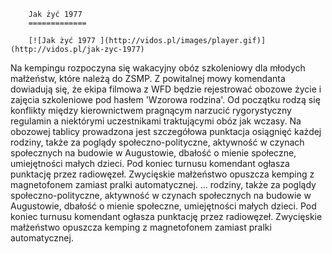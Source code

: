 
        Jak żyć 1977 
        =============
        
        [![Jak żyć 1977 ](http://vidos.pl/images/player.gif)](http://vidos.pl/jak-zyc-1977)
        
        
 Na kempingu rozpoczyna się wakacyjny obóz szkoleniowy dla młodych małżeństw, które należą do ZSMP. Z powitalnej mowy komendanta dowiadują się, że ekipa filmowa z WFD będzie rejestrować obozowe życie i zajęcia szkoleniowe pod hasłem 'Wzorowa rodzina'. Od początku rodzą się konflikty między kierownictwem pragnącym narzucić rygorystyczny regulamin a niektórymi uczestnikami traktującymi obóz jak wczasy. Na obozowej tablicy prowadzona jest szczegółowa punktacja osiągnięć każdej rodziny, także za poglądy społeczno-polityczne, aktywność w czynach społecznych na budowie w Augustowie, dbałość o mienie społeczne, umiejętności małych dzieci. Pod koniec turnusu komendant ogłasza punktację przez radiowęzeł. Zwycięskie małżeństwo opuszcza kemping z magnetofonem zamiast pralki automatycznej.  ... rodziny, także za poglądy społeczno-polityczne, aktywność w czynach społecznych na budowie w Augustowie, dbałość o mienie społeczne, umiejętności małych dzieci. Pod koniec turnusu komendant ogłasza punktację przez radiowęzeł. Zwycięskie małżeństwo opuszcza kemping z magnetofonem zamiast pralki automatycznej.
    